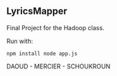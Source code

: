 ## LyricsMapper ##

Final Project for the Hadoop class.

Run with:

`npm install
node app.js`

DAOUD - MERCIER - SCHOUKROUN

